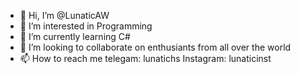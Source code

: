 - 👋 Hi, I’m @LunaticAW
- 👀 I’m interested in Programming
- 🌱 I’m currently learning C# 
- 💞️ I’m looking to collaborate on enthusiants from all over the world
- 📫 How to reach me telegam: lunatichs
Instagram: lunaticinst

<!---
LunaticAW/LunaticAW is a ✨ special ✨ repository because its `README.md` (this file) appears on your GitHub profile.
You can click the Preview link to take a look at your changes.
--->

